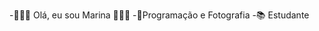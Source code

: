 -👩🏽‍💻 Olá, eu sou Marina 👩🏽‍💻
-📱Programação e Fotografia
-📚 Estudante

<!---
heyMaroka/heyMaroka is a ✨ special ✨ repository because its `README.md` (this file) appears on your GitHub profile.
You can click the Preview link to take a look at your changes.
--->
